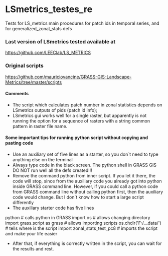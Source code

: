 # LSmetrics_testes_re
Tests for LS_metrics main procedures for patch ids in temporal series, and for generalized_zonal_stats defs

### Last version of LSmetrics tested available at
https://github.com/LEEClab/LS_METRICS

### Original scripts
https://github.com/mauriciovancine/GRASS-GIS-Landscape-Metrics/tree/master/scripts

#### Comments

- The script which calculates patch number in zonal statistics depends on LSmetrics outputs of pids (patch id info); 
- LSmetrics gui works well for a single raster, but apparently is not running the option for a sequence of rasters with a string common pattern in raster file name.


#### Some important tips for running python script without copying and pasting code

- Use an auxiliary set of five lines as a starter, so you don´t need to type anything else on the terminal
- Always type code in the black screen. The python shell in GRASS GIS DO NOT run well all the defs created!!!
- Remove the command python from inner script. If you let it there, the code will stop, since from the auxiliary code you already got into python inside GRASS command line. However, if you could call a python code from GRASS command line without calling python first, then the auxiliary code would change. But I don´t know how to start a large script differently
- The auxiliary starter code has five lines

python # calls python in GRASS 
import os # allows changing directory
import grass.script as grass # allows importing scripts
os.chdir('F:/__data/') # tells where is the script
import zonal_stats_test_pc8 # imports the script and make your life easier

- After that, if everything is correctly written in the script, you can wait for the results and rest.




